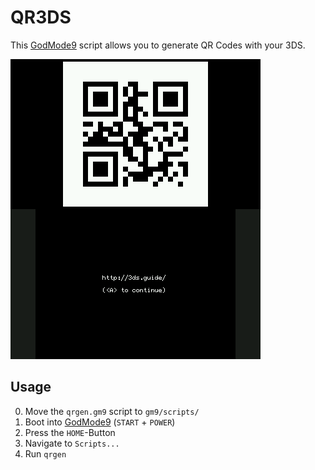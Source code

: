 # QR3DS

This [GodMode9][] script allows you to generate QR Codes with your 3DS.

![Preview](./screenshots/snap.png)


## Usage

0. Move the `qrgen.gm9` script to `gm9/scripts/`
1. Boot into [GodMode9][] (`START` + `POWER`)
2. Press the `HOME`-Button
3. Navigate to `Scripts...`
4. Run `qrgen`

[GodMode9]: https://github.com/d0k3/GodMode9/
